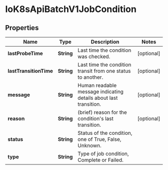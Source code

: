 
# IoK8sApiBatchV1JobCondition

## Properties
Name | Type | Description | Notes
------------ | ------------- | ------------- | -------------
**lastProbeTime** | **String** | Last time the condition was checked. |  [optional]
**lastTransitionTime** | **String** | Last time the condition transit from one status to another. |  [optional]
**message** | **String** | Human readable message indicating details about last transition. |  [optional]
**reason** | **String** | (brief) reason for the condition&#39;s last transition. |  [optional]
**status** | **String** | Status of the condition, one of True, False, Unknown. | 
**type** | **String** | Type of job condition, Complete or Failed. | 



